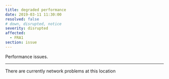 ```yaml
---
title: degraded performance
date: 2019-03-11 11:30:00
resolved: false
# down, disrupted, notice
severity: disrupted
affected:
  - FRA1
section: issue
---
```


Performance issues.

---

There are currently network problems at this location
